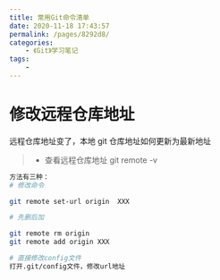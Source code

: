 ```yaml
---
title: 常用Git命令清单
date: 2020-11-18 17:43:57
permalink: /pages/8292d8/
categories:
    - 《Git》学习笔记
tags:
    -
---
```


# 修改远程仓库地址

远程仓库地址变了，本地 git 仓库地址如何更新为最新地址

> -   查看远程仓库地址 git remote -v

```bash
方法有三种：
# 修改命令

git remote set-url origin  XXX

# 先删后加

git remote rm origin
git remote add origin XXX

# 直接修改config文件
打开.git/config文件，修改url地址
```
